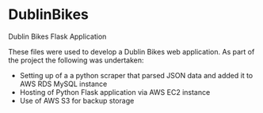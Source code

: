 # DublinBikes
Dublin Bikes Flask Application

These files were used to develop a Dublin Bikes web application.
As part of the project the following was undertaken:

- Setting up of a a python scraper that parsed JSON data and added it to AWS RDS MySQL instance
- Hosting of Python Flask application via AWS EC2 instance
- Use of AWS S3 for backup storage
